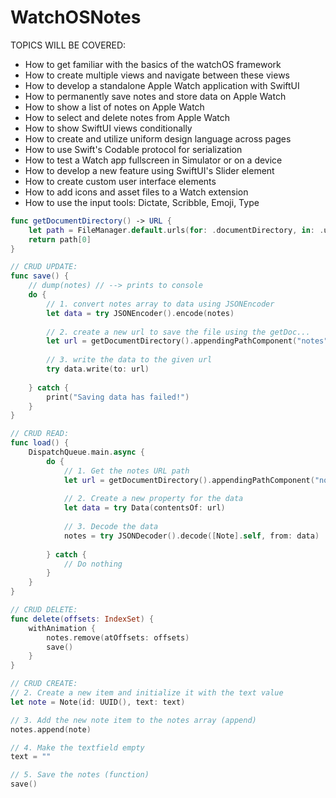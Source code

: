 # WatchOSNotes

TOPICS WILL BE COVERED:

* How to get familiar with the basics of the watchOS framework
* How to create multiple views and navigate between these views
* How to develop a standalone Apple Watch application with SwiftUI
* How to permanently save notes and store data on Apple Watch
* How to show a list of notes on Apple Watch
* How to select and delete notes from Apple Watch
* How to show SwiftUI views conditionally
* How to create and utilize uniform design language across pages
* How to use Swift's Codable protocol for serialization
* How to test a Watch app fullscreen in Simulator or on a device
* How to develop a new feature using SwiftUI's Slider element
* How to create custom user interface elements
* How to add icons and asset files to a Watch extension
* How to use the input tools: Dictate, Scribble, Emoji, Type

```swift
func getDocumentDirectory() -> URL {
    let path = FileManager.default.urls(for: .documentDirectory, in: .userDomainMask)
    return path[0]
}

// CRUD UPDATE:
func save() {
    // dump(notes) // --> prints to console
    do {
        // 1. convert notes array to data using JSONEncoder
        let data = try JSONEncoder().encode(notes)
        
        // 2. create a new url to save the file using the getDoc...
        let url = getDocumentDirectory().appendingPathComponent("notes")
        
        // 3. write the data to the given url
        try data.write(to: url)
        
    } catch {
        print("Saving data has failed!")
    }
}

// CRUD READ:
func load() {
    DispatchQueue.main.async {
        do {
            // 1. Get the notes URL path
            let url = getDocumentDirectory().appendingPathComponent("notes")
            
            // 2. Create a new property for the data
            let data = try Data(contentsOf: url)
            
            // 3. Decode the data
            notes = try JSONDecoder().decode([Note].self, from: data)
            
        } catch {
            // Do nothing
        }
    }
}

// CRUD DELETE:
func delete(offsets: IndexSet) {
    withAnimation {
        notes.remove(atOffsets: offsets)
        save()
    }
}

// CRUD CREATE:
// 2. Create a new item and initialize it with the text value
let note = Note(id: UUID(), text: text)

// 3. Add the new note item to the notes array (append)
notes.append(note)

// 4. Make the textfield empty
text = ""

// 5. Save the notes (function)
save()
```
